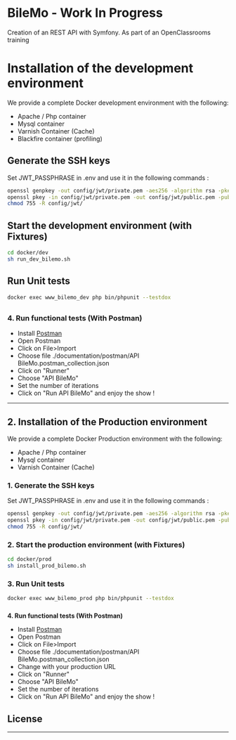 # BileMo - Work In Progress

Creation of an REST API with Symfony. As part of an OpenClassrooms training




# Installation of the development environment

We provide a complete Docker development environment with the following:
- Apache / Php container
- Mysql container
- Varnish Container (Cache)
- Blackfire container (profiling)

## Generate the SSH keys

Set JWT_PASSPHRASE in .env and use it in the following commands :

```bash
openssl genpkey -out config/jwt/private.pem -aes256 -algorithm rsa -pkeyopt rsa_keygen_bits:4096
openssl pkey -in config/jwt/private.pem -out config/jwt/public.pem -pubout
chmod 755 -R config/jwt/
```

## Start the development environment (with Fixtures)

```bash
cd docker/dev
sh run_dev_bilemo.sh
```

## Run Unit tests

```bash
docker exec www_bilemo_dev php bin/phpunit --testdox
```

##
### **4. Run functional tests (With Postman)**

-   Install [Postman](https://www.postman.com/downloads/)
-   Open Postman
-   Click on File>Import
-   Choose file ./documentation/postman/API BileMo.postman_collection.json
-   Click on "Runner"
-   Choose "API BileMo"
-   Set the number of iterations
-   Click on "Run API BileMo" and enjoy the show !

* * *

## **2. Installation of the Production environment**

We provide a complete Docker Production environment with the following:

-   Apache / Php container
-   Mysql container
-   Varnish Container (Cache)

### **1. Generate the SSH keys**

Set JWT_PASSPHRASE in .env and use it in the following commands :

```bash
openssl genpkey -out config/jwt/private.pem -aes256 -algorithm rsa -pkeyopt rsa_keygen_bits:4096
openssl pkey -in config/jwt/private.pem -out config/jwt/public.pem -pubout
chmod 755 -R config/jwt/
```

### **2. Start the production environment (with Fixtures)**

```bash
cd docker/prod
sh install_prod_bilemo.sh
```

### **3. Run Unit tests**

```bash
docker exec www_bilemo_prod php bin/phpunit --testdox
```

### 
**4. Run functional tests (With Postman)**

-   Install [Postman](https://www.postman.com/downloads/)
-   Open Postman
-   Click on File>Import
-   Choose file ./documentation/postman/API BileMo.postman_collection.json
-   Change with your production URL
-   Click on "Runner"
-   Choose "API BileMo"
-   Set the number of iterations
-   Click on "Run API BileMo" and enjoy the show !

## License
* * *

